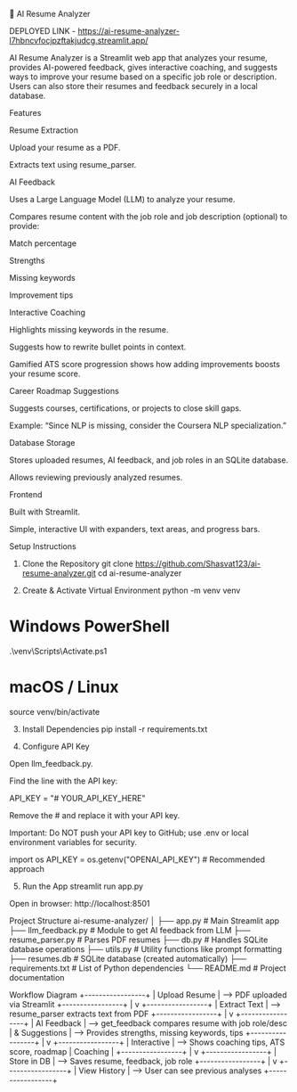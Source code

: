 📄 AI Resume Analyzer

DEPLOYED LINK - https://ai-resume-analyzer-l7hbncvfocjpzftakjudcg.streamlit.app/


AI Resume Analyzer is a Streamlit web app that analyzes your resume, provides AI-powered feedback, gives interactive coaching, and suggests ways to improve your resume based on a specific job role or description. Users can also store their resumes and feedback securely in a local database.

Features

Resume Extraction

Upload your resume as a PDF.

Extracts text using resume_parser.

AI Feedback

Uses a Large Language Model (LLM) to analyze your resume.

Compares resume content with the job role and job description (optional) to provide:

Match percentage

Strengths

Missing keywords

Improvement tips

Interactive Coaching

Highlights missing keywords in the resume.

Suggests how to rewrite bullet points in context.

Gamified ATS score progression shows how adding improvements boosts your resume score.

Career Roadmap Suggestions

Suggests courses, certifications, or projects to close skill gaps.

Example: “Since NLP is missing, consider the Coursera NLP specialization.”

Database Storage

Stores uploaded resumes, AI feedback, and job roles in an SQLite database.

Allows reviewing previously analyzed resumes.

Frontend

Built with Streamlit.

Simple, interactive UI with expanders, text areas, and progress bars.

Setup Instructions
1. Clone the Repository
git clone https://github.com/Shasvat123/ai-resume-analyzer.git
cd ai-resume-analyzer

2. Create & Activate Virtual Environment
python -m venv venv
# Windows PowerShell
.\venv\Scripts\Activate.ps1
# macOS / Linux
source venv/bin/activate

3. Install Dependencies
pip install -r requirements.txt

4. Configure API Key

Open llm_feedback.py.

Find the line with the API key:

API_KEY = "# YOUR_API_KEY_HERE"


Remove the # and replace it with your API key.

Important: Do NOT push your API key to GitHub; use .env or local environment variables for security.

import os
API_KEY = os.getenv("OPENAI_API_KEY")  # Recommended approach

5. Run the App
streamlit run app.py


Open in browser: http://localhost:8501

Project Structure
ai-resume-analyzer/
│
├── app.py              # Main Streamlit app
├── llm_feedback.py     # Module to get AI feedback from LLM
├── resume_parser.py    # Parses PDF resumes
├── db.py               # Handles SQLite database operations
├── utils.py            # Utility functions like prompt formatting
├── resumes.db          # SQLite database (created automatically)
├── requirements.txt    # List of Python dependencies
└── README.md           # Project documentation

Workflow Diagram
+-----------------+
| Upload Resume   | --> PDF uploaded via Streamlit
+-----------------+
          |
          v
+-----------------+
| Extract Text    | --> resume_parser extracts text from PDF
+-----------------+
          |
          v
+-----------------+
| AI Feedback     | --> get_feedback compares resume with job role/desc
| & Suggestions   | --> Provides strengths, missing keywords, tips
+-----------------+
          |
          v
+-----------------+
| Interactive     | --> Shows coaching tips, ATS score, roadmap
| Coaching        |
+-----------------+
          |
          v
+-----------------+
| Store in DB     | --> Saves resume, feedback, job role
+-----------------+
          |
          v
+-----------------+
| View History    | --> User can see previous analyses
+-----------------+
